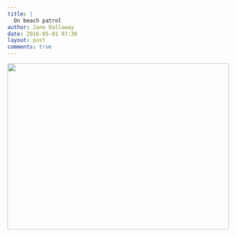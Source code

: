 ```yaml
---
title: |
  On beach patrol
author: Jane Dallaway
date: 2016-05-01 07:30
layout: post
comments: true
---
```


<div><a href="http://static.skitters.dallaway.com/tp_IMG_8226.JPG"><img src="http://static.skitters.dallaway.com/tp_thumb_IMG_8226.JPG" width="500" height="375"/></a></div>



  

      
